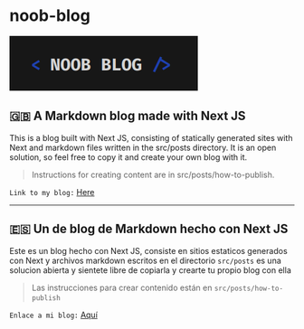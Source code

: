 # noob-blog

![Blog logo](./logo.png)

## 🇬🇧 A Markdown blog made with Next JS

This is a blog built with Next JS, consisting of statically generated sites with Next and markdown files written in the src/posts directory. It is an open solution, so feel free to copy it and create your own blog with it.

> Instructions for creating content are in src/posts/how-to-publish.

`Link to my blog:` [Here](https://leonardof02.github.io/noob-blog)

---

## 🇪🇸 Un de blog de Markdown hecho con Next JS

Este es un blog hecho con Next JS, consiste en sitios estaticos generados con Next y archivos markdown escritos en el directorio `src/posts` es una solucion abierta y sientete libre de copiarla y crearte tu propio blog con ella

> Las instrucciones para crear contenido están en `src/posts/how-to-publish`

`Enlace a mi blog:` [Aquí](https://leonardof02.github.io/noob-blog)
